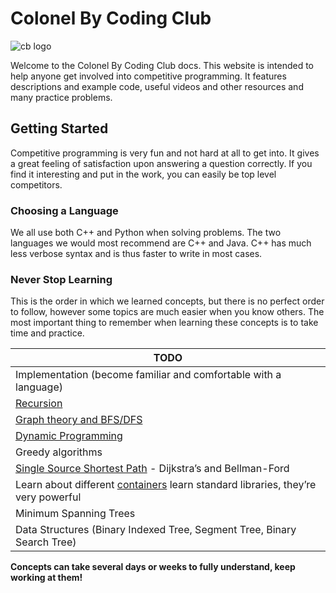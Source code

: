 # Colonel By Coding Club
![cb logo](http://www.ocdsb.ca/sch/schoolLogo/CLB%20Logo.jpg)

Welcome to the Colonel By Coding Club docs. This website is intended to help anyone get involved into competitive programming. It features descriptions and example code, useful videos and other resources and many practice problems.
 
## Getting Started
 
Competitive programming is very fun and not hard at all to get into. It gives a great feeling of satisfaction upon answering a question correctly. If you find it interesting and put in the work, you can easily be top level competitors. 

### Choosing a Language
 
We all use both C++ and Python when solving problems. The two languages we would most recommend are C++ and Java. C++ has much less verbose syntax and is thus faster to write in most cases.
 
### Never Stop Learning

This is the order in which we learned concepts, but there is no perfect order to follow, however some topics are much easier when you know others. The most important thing to remember when learning these concepts is to take time and practice.

|TODO|
|---|
|Implementation (become familiar and comfortable with a language)|
|[Recursion](recursion)|
|[Graph theory and BFS/DFS](graph)|
|[Dynamic Programming](dp)|
|Greedy algorithms|
|[Single Source Shortest Path](graph) - Dijkstra’s and Bellman-Ford|
|Learn about different [containers](stl) learn standard libraries, they’re very powerful|
|Minimum Spanning Trees|
|Data Structures (Binary Indexed Tree, Segment Tree, Binary Search Tree)|
 
**Concepts can take several days or weeks to fully understand, keep working at them!**